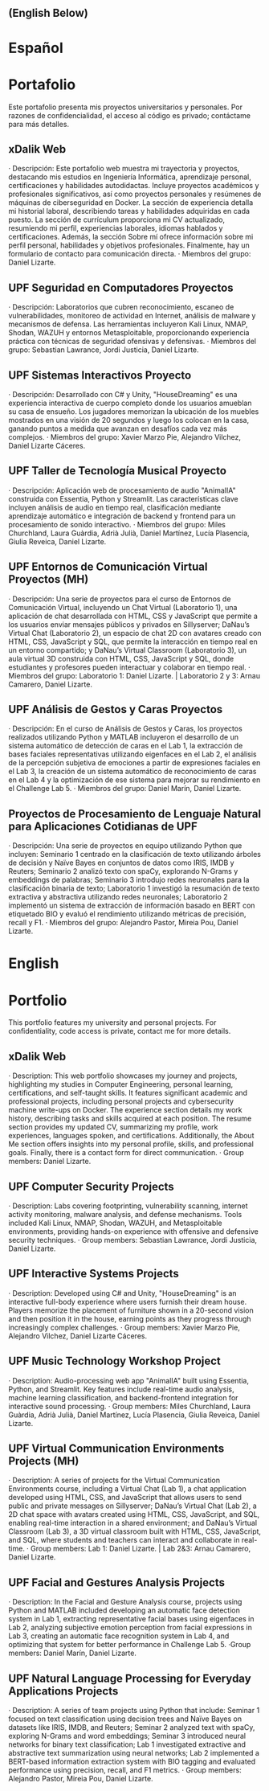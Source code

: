 ## (English Below)

# Español
# Portafolio
Este portafolio presenta mis proyectos universitarios y personales. Por razones de confidencialidad, el acceso al código es privado; contáctame para más detalles.

## xDalik Web
· Descripción: Este portafolio web muestra mi trayectoria y proyectos, destacando mis estudios en Ingeniería Informática, aprendizaje personal, certificaciones y habilidades autodidactas. Incluye proyectos académicos y profesionales significativos, así como proyectos personales y resúmenes de máquinas de ciberseguridad en Docker. La sección de experiencia detalla mi historial laboral, describiendo tareas y habilidades adquiridas en cada puesto. La sección de currículum proporciona mi CV actualizado, resumiendo mi perfil, experiencias laborales, idiomas hablados y certificaciones. Además, la sección Sobre mí ofrece información sobre mi perfil personal, habilidades y objetivos profesionales. Finalmente, hay un formulario de contacto para comunicación directa. 
· Miembros del grupo: Daniel Lizarte.

## UPF Seguridad en Computadores Proyectos
· Descripción: Laboratorios que cubren reconocimiento, escaneo de vulnerabilidades, monitoreo de actividad en Internet, análisis de malware y mecanismos de defensa. Las herramientas incluyeron Kali Linux, NMAP, Shodan, WAZUH y entornos Metasploitable, proporcionando experiencia práctica con técnicas de seguridad ofensivas y defensivas. 
· Miembros del grupo: Sebastian Lawrance, Jordi Justicia, Daniel Lizarte.

## UPF Sistemas Interactivos Proyecto
· Descripción: Desarrollado con C# y Unity, "HouseDreaming" es una experiencia interactiva de cuerpo completo donde los usuarios amueblan su casa de ensueño. Los jugadores memorizan la ubicación de los muebles mostrados en una visión de 20 segundos y luego los colocan en la casa, ganando puntos a medida que avanzan en desafíos cada vez más complejos. 
· Miembros del grupo: Xavier Marzo Pie, Alejandro Vilchez, Daniel Lizarte Cáceres.

## UPF Taller de Tecnología Musical Proyecto
· Descripción: Aplicación web de procesamiento de audio "AnimalIA" construida con Essentia, Python y Streamlit. Las características clave incluyen análisis de audio en tiempo real, clasificación mediante aprendizaje automático e integración de backend y frontend para un procesamiento de sonido interactivo. 
· Miembros del grupo: Miles Churchland, Laura Guàrdia, Adrià Julià, Daniel Martínez, Lucía Plasencia, Giulia Reveica, Daniel Lizarte.

## UPF Entornos de Comunicación Virtual Proyectos (MH)
· Descripción: Una serie de proyectos para el curso de Entornos de Comunicación Virtual, incluyendo un Chat Virtual (Laboratorio 1), una aplicación de chat desarrollada con HTML, CSS y JavaScript que permite a los usuarios enviar mensajes públicos y privados en Sillyserver; DaNau’s Virtual Chat (Laboratorio 2), un espacio de chat 2D con avatares creado con HTML, CSS, JavaScript y SQL, que permite la interacción en tiempo real en un entorno compartido; y DaNau’s Virtual Classroom (Laboratorio 3), un aula virtual 3D construida con HTML, CSS, JavaScript y SQL, donde estudiantes y profesores pueden interactuar y colaborar en tiempo real. 
· Miembros del grupo: Laboratorio 1: Daniel Lizarte. | Laboratorio 2 y 3: Arnau Camarero, Daniel Lizarte.

## UPF Análisis de Gestos y Caras Proyectos
· Descripción: En el curso de Análisis de Gestos y Caras, los proyectos realizados utilizando Python y MATLAB incluyeron el desarrollo de un sistema automático de detección de caras en el Lab 1, la extracción de bases faciales representativas utilizando eigenfaces en el Lab 2, el análisis de la percepción subjetiva de emociones a partir de expresiones faciales en el Lab 3, la creación de un sistema automático de reconocimiento de caras en el Lab 4 y la optimización de ese sistema para mejorar su rendimiento en el Challenge Lab 5. 
· Miembros del grupo: Daniel Marín, Daniel Lizarte.

## Proyectos de Procesamiento de Lenguaje Natural para Aplicaciones Cotidianas de UPF
· Descripción: Una serie de proyectos en equipo utilizando Python que incluyen: Seminario 1 centrado en la clasificación de texto utilizando árboles de decisión y Naïve Bayes en conjuntos de datos como IRIS, IMDB y Reuters; Seminario 2 analizó texto con spaCy, explorando N-Grams y embeddings de palabras; Seminario 3 introdujo redes neuronales para la clasificación binaria de texto; Laboratorio 1 investigó la resumación de texto extractiva y abstractiva utilizando redes neuronales; Laboratorio 2 implementó un sistema de extracción de información basado en BERT con etiquetado BIO y evaluó el rendimiento utilizando métricas de precisión, recall y F1. 
· Miembros del grupo: Alejandro Pastor, Mireia Pou, Daniel Lizarte.


# English
# Portfolio
This portfolio features my university and personal projects. For confidentiality, code access is private, contact me for more details.

## xDalik Web
· Description: This web portfolio showcases my journey and projects, highlighting my studies in Computer Engineering, personal learning, certifications, and self-taught skills. It features significant academic and professional projects, including personal projects and cybersecurity machine write-ups on Docker. The experience section details my work history, describing tasks and skills acquired at each position. The resume section provides my updated CV, summarizing my profile, work experiences, languages spoken, and certifications. Additionally, the About Me section offers insights into my personal profile, skills, and professional goals. Finally, there is a contact form for direct communication.
· Group members: Daniel Lizarte.

## UPF Computer Security Projects
· Description: Labs covering footprinting, vulnerability scanning, internet activity monitoring, malware analysis, and defense mechanisms. Tools included Kali Linux, NMAP, Shodan, WAZUH, and Metasploitable environments, providing hands-on experience with offensive and defensive security techniques.
· Group members: Sebastian Lawrance, Jordi Justicia, Daniel Lizarte.

## UPF Interactive Systems Projects
· Description: Developed using C# and Unity, "HouseDreaming" is an interactive full-body experience where users furnish their dream house. Players memorize the placement of furniture shown in a 20-second vision and then position it in the house, earning points as they progress through increasingly complex challenges.
· Group members: Xavier Marzo Pie, Alejandro Vilchez, Daniel Lizarte Cáceres.

## UPF Music Technology Workshop Project
· Description: Audio-processing web app "AnimalIA" built using Essentia, Python, and Streamlit. Key features include real-time audio analysis, machine learning classification, and backend-frontend integration for interactive sound processing.
· Group members: Miles Churchland, Laura Guàrdia, Adrià Julià, Daniel Martínez, Lucía Plasencia, Giulia Reveica, Daniel Lizarte.

## UPF Virtual Communication Environments Projects (MH)
· Description: A series of projects for the Virtual Communication Environments course, including a Virtual Chat (Lab 1), a chat application developed using HTML, CSS, and JavaScript that allows users to send public and private messages on Sillyserver; DaNau’s Virtual Chat (Lab 2), a 2D chat space with avatars created using HTML, CSS, JavaScript, and SQL, enabling real-time interaction in a shared environment; and DaNau’s Virtual Classroom (Lab 3), a 3D virtual classroom built with HTML, CSS, JavaScript, and SQL, where students and teachers can interact and collaborate in real-time.
· Group members: Lab 1: Daniel Lizarte. | Lab 2&3: Arnau Camarero, Daniel Lizarte.

## UPF Facial and Gestures Analysis Projects
· Description: In the Facial and Gesture Analysis course, projects using Python and MATLAB included developing an automatic face detection system in Lab 1, extracting representative facial bases using eigenfaces in Lab 2, analyzing subjective emotion perception from facial expressions in Lab 3, creating an automatic face recognition system in Lab 4, and optimizing that system for better performance in Challenge Lab 5.
·Group members: Daniel Marín, Daniel Lizarte.

## UPF Natural Language Processing for Everyday Applications Projects
· Description: A series of team projects using Python that include: Seminar 1 focused on text classification using decision trees and Naïve Bayes on datasets like IRIS, IMDB, and Reuters; Seminar 2 analyzed text with spaCy, exploring N-Grams and word embeddings; Seminar 3 introduced neural networks for binary text classification; Lab 1 investigated extractive and abstractive text summarization using neural networks; Lab 2 implemented a BERT-based information extraction system with BIO tagging and evaluated performance using precision, recall, and F1 metrics.
· Group members: Alejandro Pastor, Mireia Pou, Daniel Lizarte.




